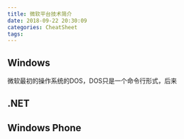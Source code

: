 ```yaml
---
title: 微软平台技术简介
date: 2018-09-22 20:30:09
categories: CheatSheet
tags:
---
```


## Windows
微软最初的操作系统的DOS，DOS只是一个命令行形式，后来
## .NET
## Windows Phone